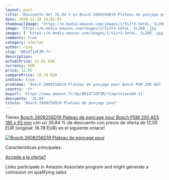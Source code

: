 ```yaml
---
layout: post
title: 'Descuento del 35.84 % en Bosch 2609256D19 Plateau de ponçage pour'
date: 2020-11-28 10:02:01
thumbnailImage: 'https://m.media-amazon.com/images/I/51J+3-SmYeL._SL200_.jpg'
image: 'https://m.media-amazon.com/images/I/51J+3-SmYeL._SL200_.jpg'
images: [ 'https://m.media-amazon.com/images/I/51J+3-SmYeL._SL200_.jpg' ]
comments: true
category: ofertas
author: ring
slug: 'B014T1DFZM-fr'
description:
actualPrice: 12.05 EUR
currency: EUR
price: 12.05
comparePrice: 18.78 EUR
inStock: true
prodname: 'Bosch 2609256D19 Plateau de ponçage pour Bosch PSM 200 AES  185 x 93 mm'
country: 'fr'
buyurl: 'https://www.amazon.fr/dp/B014T1DFZM/?tag=tolees0d-21'
descuento: '35.84'
titulo: 'Bosch 2609256D19 Plateau de ponçage pour'
---
```


Tienes [Bosch 2609256D19 Plateau de ponçage pour Bosch PSM 200 AES  185 x 93 mm](https://www.amazon.fr/dp/B014T1DFZM/?tag=tolees0d-21) con un 35.84 % de descuento con precio de oferta de 12.05 EUR (original: 18.78 EUR) en el siguiente enlace!

[![Bosch 2609256D19 Plateau de ponçage pour](https://m.media-amazon.com/images/I/51J+3-SmYeL._SL200_.jpg)](https://www.amazon.fr/dp/B014T1DFZM/?tag=tolees0d-21)

Características principales:


[Accede a la oferta!!](https://www.amazon.fr/dp/B014T1DFZM/?tag=tolees0d-21)

Links participate in Amazon Associate program and might generate a comission on qualifying sales


